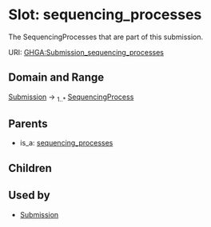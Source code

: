 
# Slot: sequencing_processes


The SequencingProcesses that are part of this submission.

URI: [GHGA:Submission_sequencing_processes](https://w3id.org/GHGA/Submission_sequencing_processes)


## Domain and Range

[Submission](Submission.md) &#8594;  <sub>1..\*</sub> [SequencingProcess](SequencingProcess.md)

## Parents

 *  is_a: [sequencing_processes](sequencing_processes.md)

## Children


## Used by

 * [Submission](Submission.md)
